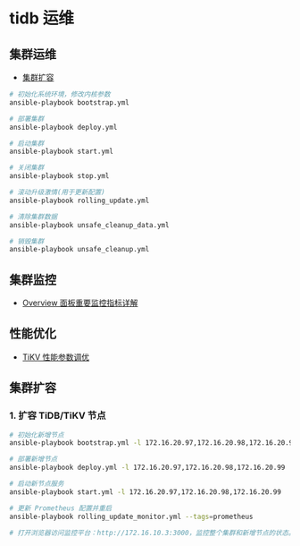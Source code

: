# tidb 运维


## 集群运维

- [集群扩容](https://pingcap.com/docs-cn/v3.0/how-to/scale/with-ansible/)

``` sh
# 初始化系统环境，修改内核参数
ansible-playbook bootstrap.yml

# 部署集群
ansible-playbook deploy.yml

# 启动集群
ansible-playbook start.yml

# 关闭集群
ansible-playbook stop.yml

# 滚动升级激情(用于更新配置)
ansible-playbook rolling_update.yml

# 清除集群数据
ansible-playbook unsafe_cleanup_data.yml

# 销毁集群
ansible-playbook unsafe_cleanup.yml
```

## 集群监控

- [Overview 面板重要监控指标详解](https://pingcap.com/docs-cn/v3.0/reference/key-monitoring-metrics/overview-dashboard/)


## 性能优化

- [TiKV 性能参数调优](https://pingcap.com/docs-cn/v3.0/reference/performance/tune-tikv/)


## 集群扩容

### 1. 扩容 TiDB/TiKV 节点

``` sh
# 初始化新增节点
ansible-playbook bootstrap.yml -l 172.16.20.97,172.16.20.98,172.16.20.99

# 部署新增节点
ansible-playbook deploy.yml -l 172.16.20.97,172.16.20.98,172.16.20.99

# 启动新节点服务
ansible-playbook start.yml -l 172.16.20.97,172.16.20.98,172.16.20.99

# 更新 Prometheus 配置并重启
ansible-playbook rolling_update_monitor.yml --tags=prometheus

# 打开浏览器访问监控平台：http://172.16.10.3:3000，监控整个集群和新增节点的状态。
```
